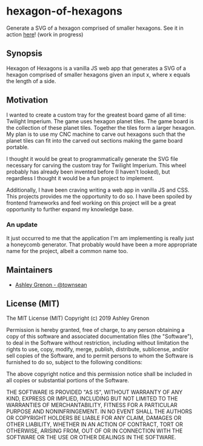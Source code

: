 # hexagon-of-hexagons
Generate a SVG of a hexagon comprised of smaller hexagons. See it in action [here](http://townsean.github.io/hexagon-of-hexagons/)! (work in progress)

## Synopsis
Hexagon of Hexagons is a vanilla JS web app that generates a SVG of a hexagon comprised of smaller hexagons given an input x, where x equals the length of a side. 

## Motivation
I wanted to create a custom tray for the greatest board game of all time: Twilight Imperium. The game uses hexagon planet tiles. The game board is the collection of these planet tiles. Together the tiles form a larger hexagon. My plan is to use my CNC machine to carve out hexagons such that the planet tiles can fit into the carved out sections making the game board portable. 

I thought it would be great to programmatically generate the SVG file necessary for carving the custom tray for Twilight Imperium. This wheel probably has already been invented before (I haven't looked), but regardless I thought it would be a fun project to implement.

Additionally, I have been craving writing a web app in vanilla JS and CSS. This projects provides me the opportunity to do so. I have been spoiled by frontend frameworks and feel working on this project will be a great opportunity to further expand my knowledge base.

### An update
It just occurred to me that the application I'm am implementing is really just a honeycomb generator. That probably would have been a more appropriate name for the project, albeit a common name too.

## Maintainers

* [Ashley Grenon - @townsean](https://github.com/townsean)

## License (MIT)

The MIT License (MIT) Copyright (c) 2019 Ashley Grenon

Permission is hereby granted, free of charge, to any person obtaining a copy of this software and associated documentation files (the "Software"), to deal in the Software without restriction, including without limitation the rights to use, copy, modify, merge, publish, distribute, sublicense, and/or sell copies of the Software, and to permit persons to whom the Software is furnished to do so, subject to the following conditions:

The above copyright notice and this permission notice shall be included in all copies or substantial portions of the Software.

THE SOFTWARE IS PROVIDED "AS IS", WITHOUT WARRANTY OF ANY KIND, EXPRESS OR IMPLIED, INCLUDING BUT NOT LIMITED TO THE WARRANTIES OF MERCHANTABILITY, FITNESS FOR A PARTICULAR PURPOSE AND NONINFRINGEMENT. IN NO EVENT SHALL THE AUTHORS OR COPYRIGHT HOLDERS BE LIABLE FOR ANY CLAIM, DAMAGES OR OTHER LIABILITY, WHETHER IN AN ACTION OF CONTRACT, TORT OR OTHERWISE, ARISING FROM, OUT OF OR IN CONNECTION WITH THE SOFTWARE OR THE USE OR OTHER DEALINGS IN THE SOFTWARE.
